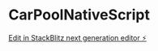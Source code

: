 # CarPoolNativeScript

[Edit in StackBlitz next generation editor ⚡️](https://stackblitz.com/~/github.com/shmulikgazit/CarPoolNativeScript)